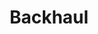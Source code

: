 ---
layout: post
title: Backhaul
meta:
posted: 12/20/2023
source: ''
category: background_reading/networking
---
